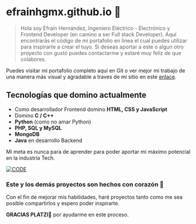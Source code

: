 # efrainhgmx.github.io 🚀
> Hola soy Efraín Hernández, Ingeniero Eléctrico - Electrónico y Frontend Developer (en camino a ser Full stack Developer). Aquí encontrarás el código de mi portafolio en linea el cual puedes utilizar para inspirarte a crear el tuyo. Si deseas aportar a este o algun otro proyecto con gustó puedes contactarme y estaré muy feliz de que colabores.

Puedes visitar mi portafolio completo aquí en Git o ver mejor mi trabajo de una manera más visual y agradable a traves de mi sitio en  este [enlace](http://efrainhgmx.github.io "enlace").

## Tecnologías que domino actualmente
- Como desarrollador Frontend domino **HTML, CSS y JavaScript**
- Domino **C / C++** 
- **Python** (como no amar Python)
- **PHP, SQL y MySQL**
- **MongoDB**
- **Java** en desarrollo Backend

Mi meta es nunca para de aprender para poder aportar mi máximo potencial en la industria Tech.

[![CODE](https://cdn.wccftech.com/wp-content/uploads/2016/10/Front-End-Development-Bundle.jpg "CODE")](http://cdn.wccftech.com/wp-content/uploads/2016/10/Front-End-Development-Bundle.jpg "CODE")

### Este y los demás proyectos son hechos con corazón 💙
Con el fin de mejorar mis habilidades, haré proyectos tanto como me sea posible compartirlos y espero poder inspirarte.

**GRACIAS PLATZI**💚 por ayudarme en este proceso. 